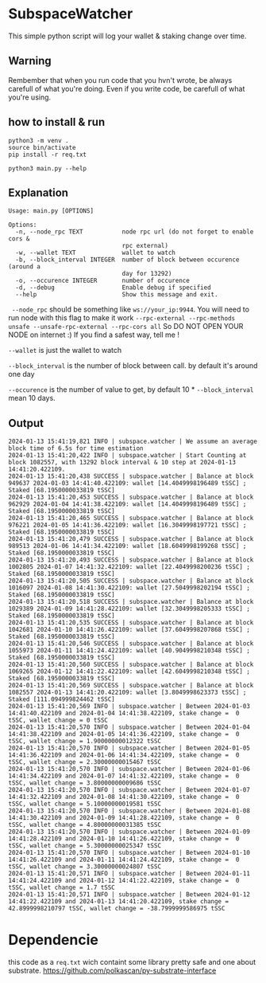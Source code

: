 # SubspaceWatcher

This simple python script will log your wallet & staking change over time.

## Warning
Rembember that when you run code that you hvn't wrote, be always carefull of what you're doing.
Even if you write code, be carefull of what you're using.



## how to install & run

```shell
python3 -m venv .
source bin/activate
pip install -r req.txt

python3 main.py --help
```
## Explanation

````shell
Usage: main.py [OPTIONS]

Options:
  -n, --node_rpc TEXT           node rpc url (do not forget to enable cors &
                                rpc external)
  -w, --wallet TEXT             wallet to watch
  -b, --block_interval INTEGER  number of block between occurence (around a
                                day for 13292)
  -o, --occurence INTEGER       number of occurence
  -d, --debug                   Enable debug if specified
  --help                        Show this message and exit.

````

` --node_rpc` should be something like `ws://your_ip:9944`. You will need to run node with this flag to make it work
`--rpc-external --rpc-methods unsafe --unsafe-rpc-external --rpc-cors all` So DO NOT OPEN YOUR NODE on internet :)
If you find a safest way, tell me !

`--wallet` is just the wallet to watch

`--block_interval` is the number of block between call. by default it's around one day

`--occurence` is the number of value to get, by default 10 * `--block_interval` mean 10 days.


## Output
````log
2024-01-13 15:41:19,821 INFO | subspace.watcher | We assume an average block time of 6.5s for time estimation
2024-01-13 15:41:20,422 INFO | subspace.watcher | Start Counting at block 1082557, with 13292 block interval & 10 step at 2024-01-13 14:41:20.422109.
2024-01-13 15:41:20,438 SUCCESS | subspace.watcher | Balance at block 949637 2024-01-03 14:41:40.422109: wallet [14.4049998196489 tSSC] ; Staked [68.1950000033819 tSSC]
2024-01-13 15:41:20,453 SUCCESS | subspace.watcher | Balance at block 962929 2024-01-04 14:41:38.422109: wallet [14.4049998196489 tSSC] ; Staked [68.1950000033819 tSSC]
2024-01-13 15:41:20,465 SUCCESS | subspace.watcher | Balance at block 976221 2024-01-05 14:41:36.422109: wallet [16.3049998197721 tSSC] ; Staked [68.1950000033819 tSSC]
2024-01-13 15:41:20,479 SUCCESS | subspace.watcher | Balance at block 989513 2024-01-06 14:41:34.422109: wallet [18.6049998199268 tSSC] ; Staked [68.1950000033819 tSSC]
2024-01-13 15:41:20,493 SUCCESS | subspace.watcher | Balance at block 1002805 2024-01-07 14:41:32.422109: wallet [22.4049998200236 tSSC] ; Staked [68.1950000033819 tSSC]
2024-01-13 15:41:20,505 SUCCESS | subspace.watcher | Balance at block 1016097 2024-01-08 14:41:30.422109: wallet [27.5049998202194 tSSC] ; Staked [68.1950000033819 tSSC]
2024-01-13 15:41:20,518 SUCCESS | subspace.watcher | Balance at block 1029389 2024-01-09 14:41:28.422109: wallet [32.3049998205333 tSSC] ; Staked [68.1950000033819 tSSC]
2024-01-13 15:41:20,535 SUCCESS | subspace.watcher | Balance at block 1042681 2024-01-10 14:41:26.422109: wallet [37.6049998207868 tSSC] ; Staked [68.1950000033819 tSSC]
2024-01-13 15:41:20,546 SUCCESS | subspace.watcher | Balance at block 1055973 2024-01-11 14:41:24.422109: wallet [40.9049998210348 tSSC] ; Staked [68.1950000033819 tSSC]
2024-01-13 15:41:20,560 SUCCESS | subspace.watcher | Balance at block 1069265 2024-01-12 14:41:22.422109: wallet [42.6049998210348 tSSC] ; Staked [68.1950000033819 tSSC]
2024-01-13 15:41:20,569 SUCCESS | subspace.watcher | Balance at block 1082557 2024-01-13 14:41:20.422109: wallet [3.8049998623373 tSSC] ; Staked [111.094999824462 tSSC]
2024-01-13 15:41:20,569 INFO | subspace.watcher | Between 2024-01-03 14:41:40.422109 and 2024-01-04 14:41:38.422109, stake change =  0 tSSC, wallet change = 0 tSSC
2024-01-13 15:41:20,570 INFO | subspace.watcher | Between 2024-01-04 14:41:38.422109 and 2024-01-05 14:41:36.422109, stake change =  0 tSSC, wallet change = 1.90000000012322 tSSC
2024-01-13 15:41:20,570 INFO | subspace.watcher | Between 2024-01-05 14:41:36.422109 and 2024-01-06 14:41:34.422109, stake change =  0 tSSC, wallet change = 2.30000000015467 tSSC
2024-01-13 15:41:20,570 INFO | subspace.watcher | Between 2024-01-06 14:41:34.422109 and 2024-01-07 14:41:32.422109, stake change =  0 tSSC, wallet change = 3.80000000009686 tSSC
2024-01-13 15:41:20,570 INFO | subspace.watcher | Between 2024-01-07 14:41:32.422109 and 2024-01-08 14:41:30.422109, stake change =  0 tSSC, wallet change = 5.10000000019581 tSSC
2024-01-13 15:41:20,570 INFO | subspace.watcher | Between 2024-01-08 14:41:30.422109 and 2024-01-09 14:41:28.422109, stake change =  0 tSSC, wallet change = 4.80000000031385 tSSC
2024-01-13 15:41:20,570 INFO | subspace.watcher | Between 2024-01-09 14:41:28.422109 and 2024-01-10 14:41:26.422109, stake change =  0 tSSC, wallet change = 5.30000000025347 tSSC
2024-01-13 15:41:20,570 INFO | subspace.watcher | Between 2024-01-10 14:41:26.422109 and 2024-01-11 14:41:24.422109, stake change =  0 tSSC, wallet change = 3.30000000024807 tSSC
2024-01-13 15:41:20,571 INFO | subspace.watcher | Between 2024-01-11 14:41:24.422109 and 2024-01-12 14:41:22.422109, stake change =  0 tSSC, wallet change = 1.7 tSSC
2024-01-13 15:41:20,571 INFO | subspace.watcher | Between 2024-01-12 14:41:22.422109 and 2024-01-13 14:41:20.422109, stake change =  42.8999998210797 tSSC, wallet change = -38.7999999586975 tSSC

````

# Dependencie

this code as a `req.txt` wich containt some library pretty safe and one about substrate.
https://github.com/polkascan/py-substrate-interface